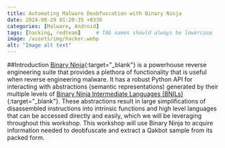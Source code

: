 ```yaml
---
title: Automating Malware Deobfuscation with Binary Ninja
date: 2024-08-29 01:20:35 +0330
categories: [Malware, Android]
tags: [hacking, redteam]     # TAG names should always be lowercase
image: /assets/img/hacker.webp
alt: "Image alt text"
---
```


##Introduction
[Binary Ninja](https://binary.ninja/){:target="_blank"} is a powerhouse reverse engineering suite that provides a plethora of functionality that is useful when reverse engineering malware. It has a robust Python API for interacting with abstractions (semantic representations) generated by their multiple levels of [Binary Ninja Intermediate Languages (BNILs)](https://docs.binary.ninja/dev/bnil-overview.html){:target="_blank"}. These abstractions result in large simplifications of disassembled instructions into intrinsic functions and high level languages that can be accessed directly and easily, which we will be leveraging throughout this workshop.
This workshop will use Binary Ninja to acquire information needed to deobfuscate and extract a Qakbot sample from its packed form.
